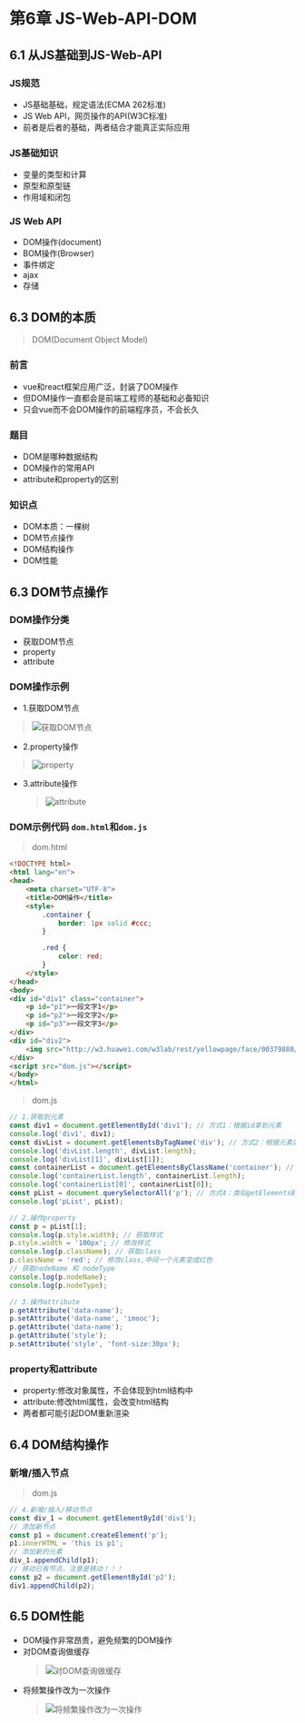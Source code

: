 # 第6章 JS-Web-API-DOM

## 6.1 从JS基础到JS-Web-API

### JS规范

+ JS基础基础，规定语法(ECMA 262标准)
+ JS Web API，网页操作的API(W3C标准)
+ 前者是后者的基础，两者结合才能真正实际应用

### JS基础知识

+ 变量的类型和计算
+ 原型和原型链
+ 作用域和闭包

### JS Web API

+ DOM操作(document)
+ BOM操作(Browser)
+ 事件绑定
+ ajax
+ 存储

## 6.3 DOM的本质
> DOM(Document Object Model)

### 前言

+ vue和react框架应用广泛，封装了DOM操作
+ 但DOM操作一直都会是前端工程师的基础和必备知识
+ 只会vue而不会DOM操作的前端程序员，不会长久

### 题目

+ DOM是哪种数据结构
+ DOM操作的常用API
+ attribute和property的区别

### 知识点

+ DOM本质：一棵树
+ DOM节点操作
+ DOM结构操作
+ DOM性能

## 6.3 DOM节点操作

### DOM操作分类
+ 获取DOM节点
+ property
+ attribute


### DOM操作示例
+  1.获取DOM节点
  > ![获取DOM节点](images/6_3_获取DOM节点.jpg)
+  2.property操作
  > ![property](images/6_3_property操作.jpg)
+ 3.attribute操作
  > ![attribute](images/6_3_attribute操作.jpg)

### DOM示例代码 `dom.html`和`dom.js`

> dom.html

```html
<!DOCTYPE html>
<html lang="en">
<head>
    <meta charset="UTF-8">
    <title>DOM操作</title>
    <style>
        .container {
            border: 1px solid #ccc;
        }

        .red {
            color: red;
        }
    </style>
</head>
<body>
<div id="div1" class="container">
    <p id="p1">一段文字1</p>
    <p id="p2">一段文字2</p>
    <p id="p3">一段文字3</p>
</div>
<div id="div2">
    <img src="http://w3.huawei.com/w3lab/rest/yellowpage/face/00379880/120" alt="">
</div>
<script src="dom.js"></script>
</body>
</html>
```

> dom.js

```javascript
// 1.获取到元素
const div1 = document.getElementById('div1'); // 方式1：根据id拿到元素
console.log('div1', div1);
const divList = document.getElementsByTagName('div'); // 方式2：根据元素类型拿到所有的div元素
console.log('divList.length', divList.length);
console.log('divList[1]', divList[1]);
const containerList = document.getElementsByClassName('container'); // 方式3：根据类名拿到类名为container的所有元素
console.log('containerList.length', containerList.length);
console.log('containerList[0]', containerList[0]);
const pList = document.querySelectorAll('p'); // 方式4：类似getElementsByTagName
console.log('pList', pList);

// 2.操作property
const p = pList[1];
console.log(p.style.width); // 获取样式
p.style.width = '100px'; // 修改样式
console.log(p.className); // 获取class
p.className = 'red'; // 修改class,中间一个元素变成红色
// 获取nodeName 和 nodeType
console.log(p.nodeName);
console.log(p.nodeType);

// 3.操作attribute
p.getAttribute('data-name');
p.setAttribute('data-name', 'imooc');
p.getAttribute('data-name');
p.getAttribute('style');
p.setAttribute('style', 'font-size:30px');
```

### property和attribute
+ property:修改对象属性，不会体现到html结构中
+ attribute:修改html属性，会改变html结构
+ 两者都可能引起DOM重新渲染

## 6.4 DOM结构操作

### 新增/插入节点

> dom.js

```javascript
// 4.新增/插入/移动节点
const div_1 = document.getElementById('div1');
// 添加新节点
const p1 = document.createElement('p');
p1.innerHTML = 'this is p1';
// 添加新的元素
div_1.appendChild(p1);
// 移动已有节点，注意是移动！！！
const p2 = document.getElementById('p2');
div1.appendChild(p2);
```

## 6.5 DOM性能

+ DOM操作非常昂贵，避免频繁的DOM操作
+ 对DOM查询做缓存
  > ![对DOM查询做缓存](images/6_5_对DOM查询做缓存.jpg)
+ 将频繁操作改为一次操作
  > ![将频繁操作改为一次操作](images/6_5_将频繁操作改为一次操作.jpg)
